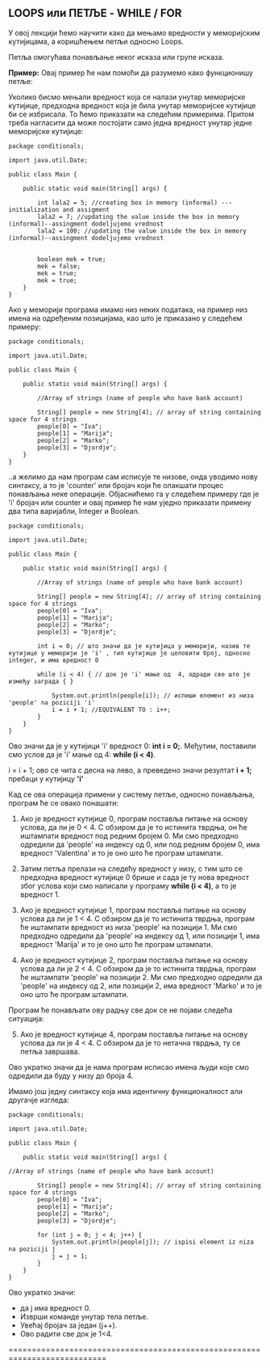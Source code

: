 ## LOOPS или ПЕТЉЕ - WHILE / FOR


У овој лекцији ћемо научити како да мењамо вредности у меморијским кутијицама, а коришћењем петљи односно Loops.

Петља омогућава понављање неког исказа или групе исказа. 


**Пример:** Овај пример ће нам помоћи да разумемо како функционишу петље:


Уколико бисмо мењали вредност која се налази унутар меморијске кутијице, предходна вредност која је била унутар меморијске кутијице би се избрисала. To ћемо приказати на следећим примерима. Притом треба нагласити да може постојати само једна вредност унутар једне меморијске кутијице: 


```
package conditionals;

import java.util.Date;

public class Main {

	public static void main(String[] args) {
		
		int lala2 = 5; //creating box in memory (informal) ---initialization and assigment
		lala2 = 7; //updating the value inside the box in memory (informal)--assingment dodeljujemo vrednost
		lala2 = 100; //updating the value inside the box in memory (informal)--assingment dodeljujemo vrednost
		
		
		boolean mek = true;
		mek = false;
		mek = true;
		mek = true;
	}
}
```


Ако у меморији програма имамо низ неких података, на пример низ имена на одређеним позицијама, као што је приказано у следећем примеру: 

```
package conditionals;

import java.util.Date;

public class Main {

	public static void main(String[] args) {

		//Array of strings (name of people who have bank account)
				
		String[] people = new String[4]; // array of string containing space for 4 strings
		people[0] = "Iva";
		people[1] = "Marija";
		people[2] = "Marko";
		people[3] = "Djordje";
	}
}
```

..а желимо да нам програм сам исписује те низове, онда уводимо нову синтаксу, а то је 'counter' или бројач који ће олакшати процес понављања неке операције. Објаснићемо га у следећем примеру где је 'i' бројач или counter и овај пример ће нам уједно приказати примену  два типа варијабли, Integer и Boolean.


```
package conditionals;

import java.util.Date;

public class Main {

	public static void main(String[] args) {

		//Array of strings (name of people who have bank account)
				
		String[] people = new String[4]; // array of string containing space for 4 strings
		people[0] = "Iva";
		people[1] = "Marija";
		people[2] = "Marko";
		people[3] = "Djordje";

		int i = 0; // што значи да је кутијица у меморији, назив те кутијице у меморији је 'i' , тип кутијице је целовити број, односно integer, и има вредност 0 
		
		while (i < 4) { // док је 'i' мање од  4, одради све што је између заграда { }
			
			System.out.println(people[i]); // испиши елемент из низа 'people' na poziciji 'i'			
			i = i + 1; //EQUIVALENT TO : i++;
		}
	}
}
```

			
Ово значи да је у кутијици 'i' вредност 0: **int i = 0;**. Међутим, поставили смо услов да је 'i' мање од 4: **while (i < 4)**. 


i = i + 1; ово се чита с десна на лево, а преведено значи резултат **i + 1;** пребаци у кутијицу **'i'**

Кад се ова операција примени у систему петље, односно понављања, програм ће се овако понашати:

1. Ако је вредност кутијице 0, програм поставља питање на основу услова, да ли је 0 < 4. С обзиром да је то истинита тврдња, он ће иштампати вредност под редним бројем 0. Ми смо предходно одредили да 'people' на индексу од 0, или под редним бројем 0, има вредност 'Valentina' и то је оно што ће програм штампати.

2. Затим петља прелази на следећу вредност у низу, с тим што се предходна вредност кутијице 0 брише и сада је ту нова вредност због услова који смо написали у програму **while (i < 4)**, а то је вредност 1.

3. Ако је вредност кутијице 1, програм поставља питање на основу услова да ли је 1 < 4. С обзиром да је то истинита тврдња, програм ће иштампати вредност из низа 'people' на позицији 1. Ми смо предходно одредили  да 'people' на индексу од 1, или позицији 1, има вредност 'Marija' и то је оно што ће програм штампати.

4. Ако је вредност кутијице 2, програм поставља питање на основу услова да ли је 2 < 4. С обзиром да је то истинита тврдња, програм ће иштампати 'people' на позицији 2. Ми смо предходно одредили  да 'people' на индексу од 2, или позицији 2, има вредност 'Marko' и то је оно што ће програм штампати.

Програм ће понављати ову радњу све док се не појави следећа ситуација:

5. Ако је вредност кутијице 4, програм поставља питање на основу услова да ли је 4 < 4. С обзиром да је то нетачна тврдња, ту се петља завршава. 

Ово укратко значи да је нама програм исписао имена људи које смо одредили да буду у низу до броја 4. 



Имамо још једну синтаксу која има идентичну функционалност али другачје изгледа: 


```
package conditionals;

import java.util.Date;

public class Main {

	public static void main(String[] args) {

//Array of strings (name of people who have bank account)
				
		String[] people = new String[4]; // array of string containing space for 4 strings
		people[0] = "Iva";
		people[1] = "Marija";
		people[2] = "Marko";
		people[3] = "Djordje";

		for (int j = 0; j < 4; j++) {
			System.out.println(people[j]); // ispisi element iz niza na poziciji ј 
			j = j + 1;
		}
	}
}
```


Ово укратко значи:
- да ј има вредност 0.
- Изврши команде унутар тела петље.
- Увећај бројач за један (ј++). 
- Ово радити све док је 1<4.
				
===========================================================================
